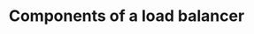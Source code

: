 ---
title: Components of a load balancer
pcx_content_type: learning-unit
weight: 2
layout: learning-unit
---
